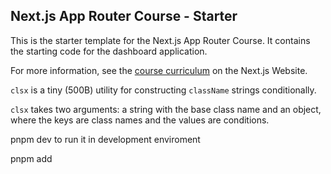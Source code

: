 ## Next.js App Router Course - Starter

This is the starter template for the Next.js App Router Course. It contains the starting code for the dashboard application.

For more information, see the [course curriculum](https://nextjs.org/learn) on the Next.js Website.

`clsx` is a tiny (500B) utility for constructing `className` strings conditionally.

`clsx` takes two arguments: a string with the base class name and an object, where the keys are class names and the values are conditions.

pnpm dev
to run it in development enviroment

pnpm add <package name>
